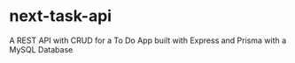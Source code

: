 # next-task-api
A REST API with CRUD for a To Do App built with Express and Prisma with a MySQL Database
